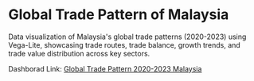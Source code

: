 # Global Trade Pattern of Malaysia
Data visualization of Malaysia's global trade patterns (2020-2023) using Vega-Lite, showcasing trade routes, trade balance, growth trends, and trade value distribution across key sectors.

Dashborad Link: [Global Trade Pattern 2020-2023 Malaysia](https://ziyingheng0701.github.io/FIT3179-A2/)

